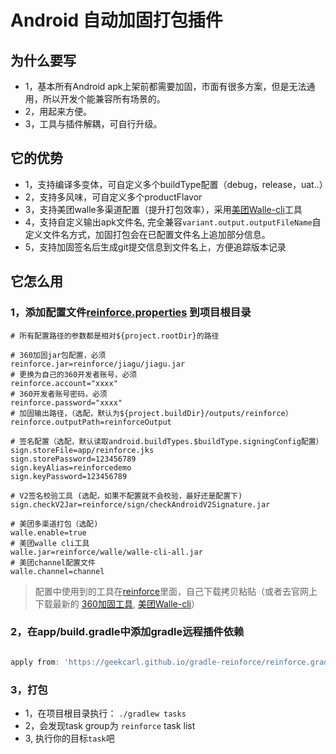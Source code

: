 # Android 自动加固打包插件

## 为什么要写
* 1，基本所有Android apk上架前都需要加固，市面有很多方案，但是无法通用，所以开发个能兼容所有场景的。
* 2，用起来方便。
* 3，工具与插件解耦，可自行升级。

## 它的优势
* 1，支持编译多变体，可自定义多个buildType配置（debug，release，uat..）
* 2，支持多风味，可自定义多个productFlavor
* 3，支持美团walle多渠道配置（提升打包效率），采用[美团Walle-cli](https://github.com/Meituan-Dianping/walle/blob/master/walle-cli/README.md)工具
* 4，支持自定义输出apk文件名, 完全兼容`variant.output.outputFileName`自定义文件名方式，加固打包会在已配置文件名上追加部分信息。
* 5，支持加固签名后生成git提交信息到文件名上，方便追踪版本记录


## 它怎么用
### 1，添加配置文件[reinforce.properties](reinforce.properties) 到项目根目录
```properties
# 所有配置路径的参数都是相对${project.rootDir}的路径

# 360加固jar包配置，必须
reinforce.jar=reinforce/jiagu/jiagu.jar
# 更换为自己的360开发者账号，必须
reinforce.account="xxxx"
# 360开发者账号密码，必须
reinforce.password="xxxx"
# 加固输出路径，（选配，默认为${project.buildDir}/outputs/reinforce）
reinforce.outputPath=reinforceOutput

# 签名配置（选配，默认读取android.buildTypes.$buildType.signingConfig配置）
sign.storeFile=app/reinforce.jks
sign.storePassword=123456789
sign.keyAlias=reinforcedemo
sign.keyPassword=123456789

# V2签名校验工具 (选配，如果不配置就不会校验，最好还是配置下)
sign.checkV2Jar=reinforce/sign/checkAndroidV2Signature.jar

# 美团多渠道打包（选配)
walle.enable=true
# 美团walle cli工具
walle.jar=reinforce/walle/walle-cli-all.jar
# 美团channel配置文件
walle.channel=channel
```
> 配置中使用到的工具在[reinforce](./reinforce)里面，自己下载拷贝粘贴（或者去官网上下载最新的
> [360加固工具](https://jiagu.360.cn/#/global/download), [美团Walle-cli](https://github.com/Meituan-Dianping/walle/blob/master/walle-cli/README.md)）

### 2，在app/build.gradle中添加gradle远程插件依赖
```gradle

apply from: 'https://geekcarl.github.io/gradle-reinforce/reinforce.gradle'

```

### 3，打包
* 1，在项目根目录执行： `./gradlew tasks ` 
* 2，会发现task group为 `reinforce` task list
* 3, 执行你的目标`task`吧
